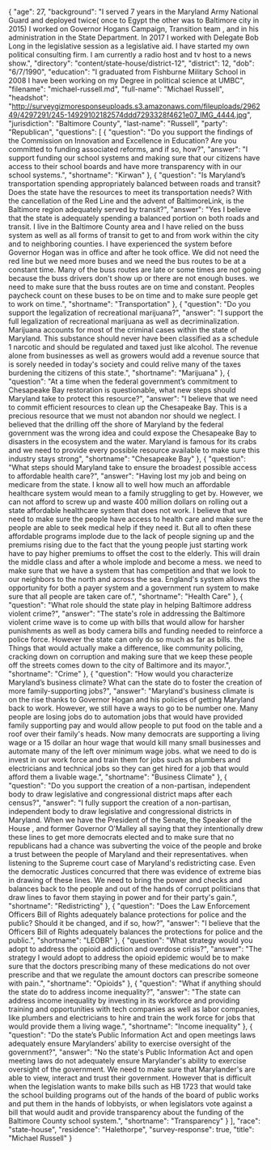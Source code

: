 {
  "age": 27,
  "background": "I served 7 years in the Maryland Army National Guard and deployed twice( once to Egypt the other was to Baltimore city in 2015)  I worked on Governor Hogans Campaign, Transition team , and in his administration in the State Department.  In 2017 I worked with Delegate Bob Long in the legislative session as a legislative aid.   I have started my own political consulting firm.   I am currently a radio host and tv host to a news show.",
  "directory": "content/state-house/district-12",
  "district": 12,
  "dob": "6/7/1990",
  "education": "I graduated from Fishburne Military School in 2008 I have been working on my Degree in political science at UMBC",
  "filename": "michael-russell.md",
  "full-name": "Michael Russell",
  "headshot": "http://surveygizmoresponseuploads.s3.amazonaws.com/fileuploads/296249/4297291/245-14929102182574ddd7293328f4621e07_IMG_4444.jpg",
  "jurisdiction": "Baltimore County",
  "last-name": "Russell",
  "party": "Republican",
  "questions": [
    {
      "question": "Do you support the findings of the Commission on Innovation and Excellence in Education? Are you committed to funding associated reforms, and if so, how?",
      "answer": "I support funding our school systems and making sure that our citizens have access to their school boards and have more transparency with in our school systems.",
      "shortname": "Kirwan"
    },
    {
      "question": "Is Maryland’s transportation spending appropriately balanced between roads and transit? Does the state have the resources to meet its transportation needs? With the cancellation of the Red Line and the advent of BaltimoreLink, is the Baltimore region adequately served by transit?",
      "answer": "Yes I believe that the state is adequately spending a balanced portion on both roads and transit. I live in the Baltimore County area and I have relied on the buss system as well as all forms of transit to get to and from work within the city and to neighboring counties. I have experienced the system before Governor Hogan was in office and after he took office. We did not need the red line but we need more buses and we need the bus routes to be at a constant time. Many of the buss routes are late or some times are not going because the buss drivers don't show up or there are not enough buses. we need to make sure that the buss routes are on time and constant. Peoples paycheck count on these buses to be on time and to make sure people get to work on time.",
      "shortname": "Transportation"
    },
    {
      "question": "Do you support the legalization of recreational marijuana?",
      "answer": "I support the full legalization of recreational marijuana as well as decriminalization.  Marijuana accounts for most of the criminal cases within the state of Maryland. This substance should never have been classified as a schedule 1 narcotic and should be regulated and taxed just like alcohol. The revenue alone from businesses as well as growers would add a revenue source that is sorely needed in today's society and could relive many of the taxes burdening the citizens of this state.",
      "shortname": "Marijuana"
    },
    {
      "question": "At a time when the federal government’s commitment to Chesapeake Bay restoration is questionable, what new steps should Maryland take to protect this resource?",
      "answer": "I believe that we need to commit efficient resources to clean up the Chesapeake Bay. This is a precious resource that we must not abandon nor should we neglect. I believed that the drilling off the shore of Maryland by the federal government was the wrong idea and could expose the Chesapeake Bay to disasters in the ecosystem and the water. Maryland is famous for its crabs and we need to provide every possible resource available to make sure this industry stays strong",
      "shortname": "Chesapeake Bay"
    },
    {
      "question": "What steps should Maryland take to ensure the broadest possible access to affordable health care?",
      "answer": "Having lost my job and being on medicare from the state. I know all to well how much an affordable healthcare system would mean to a family struggling to get by.  However, we can not afford to screw up and waste 400 million dollars on rolling out a state affordable healthcare system that does not work. I believe that we need to make sure the people have access to health care and make sure the people are able to seek medical help if they need it. But all to often these affordable programs implode due to the lack of people signing up and the premiums rising due to the fact that the young people just starting work have to pay higher premiums to offset the cost to the elderly.  This will drain the middle class and after a whole implode and become a mess. we need to make sure that we have a system that has competition and that we look to our  neighbors to the north and across the sea. England's system allows the opportunity for both a payer system and a government run system to make sure that all people are taken care of.",
      "shortname": "Health Care"
    },
    {
      "question": "What role should the state play in helping Baltimore address violent crime?",
      "answer": "The state's role in addressing the Baltimore violent crime wave is to come up with bills that would allow for harsher punishments as well as body camera bills and funding needed to reinforce a police force. However the state can only do so much as far as bills. the Things that would actually make a difference, like community policing, cracking down on corruption and making sure that we keep these people off the streets comes down to the city of Baltimore and its mayor.",
      "shortname": "Crime"
    },
    {
      "question": "How would you characterize Maryland’s business climate? What can the state do to foster the creation of more family-supporting jobs?",
      "answer": "Maryland's business climate is on the rise thanks to Governor Hogan and his policies of getting Maryland back to work. However, we still have a ways to go to be number one. Many people are losing jobs do to automation jobs that would have provided family supporting pay and would allow people to put food on the table and a roof over their family's heads. Now many democrats are supporting a living wage or a 15 dollar an hour wage that would kill many small businesses and automate many of the left over minimum wage jobs. what we need to do is invest in our work force and train them for jobs such as plumbers and electricians and technical jobs so they can get hired for a job that would afford them a livable wage.",
      "shortname": "Business Climate"
    },
    {
      "question": "Do you support the creation of a non-partisan, independent body to draw legislative and congressional district maps after each census?",
      "answer": "I fully support the creation of a non-partisan, independent body to draw legislative and congressional districts in Maryland. When we have the President of the Senate, the Speaker of the House , and former Governor O'Malley all saying that they intentionally drew these lines to get more democrats elected and to make sure that no republicans had a chance was subverting the voice of the people and broke a trust between the people of Maryland and their representatives. when listening to the Supreme court case of Maryland's redistricting case. Even the democratic Justices concurred that there was evidence of extreme bias in drawing of these lines. We need to bring the power and checks and balances back to the people and out of the hands of corrupt politicians that draw lines to favor them staying in power and for their party's gain.",
      "shortname": "Redistricting"
    },
    {
      "question": "Does the Law Enforcement Officers Bill of Rights adequately balance protections for police and the public? Should it be changed, and if so, how?",
      "answer": "I believe that the Officers Bill of Rights adequately balances the protections for police and the public.",
      "shortname": "LEOBR"
    },
    {
      "question": "What strategy would you adopt to address the opioid addiction and overdose crisis?",
      "answer": "The strategy I would adopt to address the opioid epidemic would be to make sure that the doctors prescribing many of these medications do not over prescribe and that we regulate the amount doctors can prescribe someone with pain.",
      "shortname": "Opioids"
    },
    {
      "question": "What if anything should the state do to address income inequality?",
      "answer": "The state can address income inequality by investing in its workforce and providing training and opportunities with tech companies as well as labor companies, like plumbers and electricians to hire and train the work force for jobs that would provide them a living wage.",
      "shortname": "Income inequality"
    },
    {
      "question": "Do the state’s Public Information Act and open meetings laws adequately ensure Marylanders’ ability to exercise oversight of the government?",
      "answer": "No the state's Public Information Act and open meeting laws do not adequately ensure Marylander's ability to exercise oversight of the government. We need to make sure that Marylander's are able to view, interact and trust their government. However that is difficult when the legislation wants to make bills such as HB 1723 that would take the school building programs out of the hands of the board of public works and put them in the hands of lobbyists, or when legislators vote against a bill that would audit and provide transparency about the funding of the Baltimore County school system.",
      "shortname": "Transparency"
    }
  ],
  "race": "state-house",
  "residence": "Halethorpe",
  "survey-response": true,
  "title": "Michael Russell"
}
